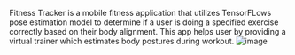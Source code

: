 Fitness Tracker is a mobile fitness application that utilizes TensorFLows pose estimation model to determine if a user is doing a specified exercise correctly based on their body alignment.
This app helps user by providing a virtual trainer which estimates body postures during workout.
![image](https://github.com/ajinnkya/Fitness-Tracker/assets/73352978/990cb365-f120-499c-b072-7ecaaa290f61)


